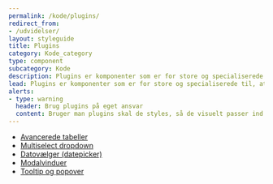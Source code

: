 ```yaml
---
permalink: /kode/plugins/
redirect_from:
- /udvidelser/
layout: styleguide
title: Plugins
category: Kode_category
type: component
subcategory: Kode
description: Plugins er komponenter som er for store og specialiserede til, at de kan være en del af kernen. Det er valgfrit om selvbetjeningsløsninger vil inkludere plugins.
lead: Plugins er komponenter som er for store og specialiserede til, at de kan være en del af kernen. Det er valgfrit om selvbetjeningsløsninger vil inkludere plugins.
alerts:
- type: warning
  header: Brug plugins på eget ansvar
  content: Bruger man plugins skal de styles, så de visuelt passer ind i designsystemet. Support får man hos udbyderen af pluginnet.
---
```

<ul class="d-md-none">
    <li><a href="/kode/plugins/datatables/" class="bold-link">Avancerede tabeller</a></li>
    <li><a href="/kode/plugins/selectwoo-multiselect/" class="bold-link">Multiselect dropdown</a></li>
    <li><a href="/kode/plugins/pikaday/" class="bold-link">Datovælger (datepicker)</a></li>
    <li><a href="/kode/plugins/micromodal/" class="bold-link">Modalvinduer</a></li>
    <li><a href="/kode/plugins/tippy/" class="bold-link">Tooltip og popover</a></li>
</ul>
